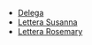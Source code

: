 - [Delega](delega.md)
- [Lettera Susanna](lettera_susanna.md)
- [Lettera Rosemary](lettera_rosemary.md)
